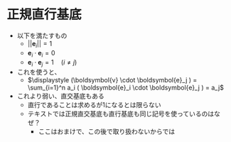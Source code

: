# 正規直行基底

- 以下を満たすもの
  - $||\boldsymbol{e}_i|| = 1$
  - $\boldsymbol{e}_i \cdot \boldsymbol{e}_i = 0$
  - $\boldsymbol{e}_i \cdot \boldsymbol{e}_j = 1\quad(i \neq j)$
- これを使うと、
  - $\displaystyle (\boldsymbol{v} \cdot \boldsymbol{e}_j ) = \sum_{i=1}^n a_i ( \boldsymbol{e}_i \cdot \boldsymbol{e}_j ) = a_j$
- これより弱い、直交基底もある
  - 直行であることは求めるが1になるとは限らない
  - テキストでは正規直交基底も直行基底も同じ記号を使っているのはなぜ？
    - ここはおまけで、この後で取り扱わないからでは